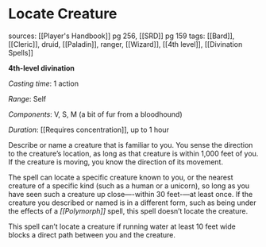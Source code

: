 # Locate Creature
sources: [[Player's Handbook]] pg 256, [[SRD]] pg 159
tags: [[Bard]], [[Cleric]], druid, [[Paladin]], ranger, [[Wizard]], [[4th level]], [[Divination Spells]]

**4th-level divination**

*Casting time*: 1 action

*Range*: Self

*Components*: V, S, M (a bit of fur from a bloodhound)

*Duration*: [[Requires concentration]], up to 1 hour

Describe or name a creature that is familiar to you. You sense the direction to the creature’s location, as long as that creature is within 1,000 feet of you. If the creature is moving, you know the direction of its movement.

The spell can locate a specific creature known to you, or the nearest creature of a specific kind (such as a human or a unicorn), so long as you have seen such a creature up close—-within 30 feet-—at least once. If the creature you described or named is in a different form, such as being under the effects of a *[[Polymorph]]* spell, this spell doesn’t locate the creature.

This spell can’t locate a creature if running water at least 10 feet wide blocks a direct path between you and the creature.
